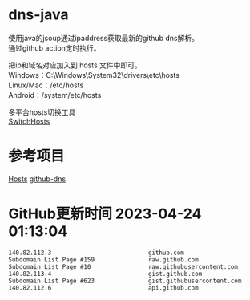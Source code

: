 # dns-java

使用java的jsoup通过ipaddress获取最新的github dns解析。  
通过github action定时执行。

把ip和域名对应加入到 hosts 文件中即可。  
Windows：C:\Windows\System32\drivers\etc\hosts  
Linux/Mac：/etc/hosts  
Android：/system/etc/hosts  

多平台hosts切换工具  
[SwitchHosts](https://github.com/oldj/SwitchHosts)

# 参考项目

[Hosts](https://github.com/JohyC/Hosts)
[github-dns](https://gitee.com/AutismSuperman/github-dns)

# GitHub更新时间 2023-04-24 01:13:04
```
140.82.112.3                           github.com
Subdomain List Page #159               raw.github.com
Subdomain List Page #10                raw.githubusercontent.com
140.82.113.4                           gist.github.com
Subdomain List Page #623               gist.githubusercontent.com
140.82.112.6                           api.github.com
```
